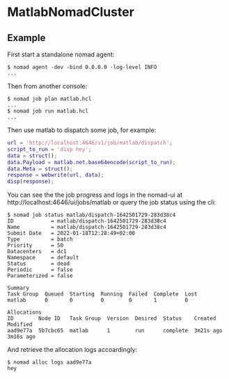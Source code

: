 # MatlabNomadCluster

## Example
First start a standalone nomad agent:
```
$ nomad agent -dev -bind 0.0.0.0 -log-level INFO
...
```

Then from another console:
```
$ nomad job plan matlab.hcl
...
$ nomad job run matlab.hcl
...
```

Then use matlab to dispatch some job, for example:
```matlab
url = 'http://localhost:4646/v1/job/matlab/dispatch';
script_to_run = 'disp hey';
data = struct();
data.Payload = matlab.net.base64encode(script_to_run);
data.Meta = struct();
response = webwrite(url, data);
disp(response); 
```

You can see the the job progress and logs in the nomad-ui at http://localhost:4646/ui/jobs/matlab
or query the job status using the cli:

```
$ nomad job status matlab/dispatch-1642501729-283d38c4
ID            = matlab/dispatch-1642501729-283d38c4
Name          = matlab/dispatch-1642501729-283d38c4
Submit Date   = 2022-01-18T12:28:49+02:00
Type          = batch
Priority      = 50
Datacenters   = dc1
Namespace     = default
Status        = dead
Periodic      = false
Parameterized = false

Summary
Task Group  Queued  Starting  Running  Failed  Complete  Lost
matlab      0       0         0        0       1         0

Allocations
ID        Node ID   Task Group  Version  Desired  Status    Created    Modified
aad9e77a  5b7cbc65  matlab      1        run      complete  3m21s ago  3m16s ago
```

And retrieve the allocation logs accoardingly:

```
$ nomad alloc logs aad9e77a
hey
```